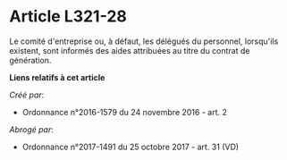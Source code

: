 # Article L321-28

Le comité d'entreprise ou, à défaut, les délégués du personnel,  lorsqu'ils existent, sont informés des aides attribuées au
titre du  contrat de génération.

**Liens relatifs à cet article**

_Créé par_:

  - Ordonnance n°2016-1579 du 24 novembre 2016 - art. 2

_Abrogé par_:

  - Ordonnance n°2017-1491 du 25 octobre 2017 - art. 31 (VD)
